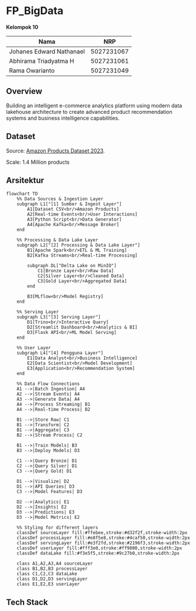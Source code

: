 # FP_BigData

**Kelompok 10**

| Nama                      | NRP        |
| ------------------------- | ---------- | 
| Johanes Edward Nathanael  | 5027231067 |
| Abhirama Triadyatma H     | 5027231061 |
| Rama Owarianto            | 5027231049 |

## Overview
Building an intelligent e-commerce analytics platform using modern data lakehouse architecture to create advanced product recommendation systems and business intelligence capabilities.

## Dataset

Source: [Amazon Products Dataset 2023](https://www.kaggle.com/datasets/asaniczka/amazon-products-dataset-2023-1-4m-products?select=amazon_products.csv).

Scale: 1.4 Million products

## Arsitektur

```mermaid
flowchart TD
    %% Data Sources & Ingestion Layer
    subgraph L1["[1] Sumber & Ingest Layer"]
        A1[Dataset CSV<br/>Amazon Products]
        A2[Real-time Events<br/>User Interactions]
        A3[Python Script<br/>Data Generator]
        A4[Apache Kafka<br/>Message Broker]
    end

    %% Processing & Data Lake Layer
    subgraph L2["[2] Processing & Data Lake Layer"]
        B1[Apache Spark<br/>ETL & ML Training]
        B2[Kafka Streams<br/>Real-time Processing]
        
        subgraph DL["Delta Lake on MinIO"]
            C1[Bronze Layer<br/>Raw Data]
            C2[Silver Layer<br/>Cleaned Data]
            C3[Gold Layer<br/>Aggregated Data]
        end
        
        B3[MLflow<br/>Model Registry]
    end

    %% Serving Layer
    subgraph L3["[3] Serving Layer"]
        D1[Trino<br/>Interactive Query]
        D2[Streamlit Dashboard<br/>Analytics & BI]
        D3[Flask API<br/>ML Model Serving]
    end

    %% User Layer
    subgraph L4["[4] Pengguna Layer"]
        E1[Data Analyst<br/>Business Intelligence]
        E2[Data Scientist<br/>Model Development]
        E3[Application<br/>Recommendation System]
    end

    %% Data Flow Connections
    A1 -->|Batch Ingestion| A4
    A2 -->|Stream Events| A4
    A3 -->|Generate Data| A4
    A4 -->|Process Streaming| B1
    A4 -->|Real-time Process| B2
    
    B1 -->|Store Raw| C1
    B1 -->|Transform| C2
    B1 -->|Aggregate| C3
    B2 -->|Stream Process| C2
    
    B1 -->|Train Models| B3
    B3 -->|Deploy Models| D3
    
    C1 -->|Query Bronze| D1
    C2 -->|Query Silver| D1
    C3 -->|Query Gold| D1
    
    D1 -->|Visualize| D2
    D1 -->|API Queries| D3
    C3 -->|Model Features| D3
    
    D2 -->|Analytics| E1
    D2 -->|Insights| E2
    D3 -->|Predictions| E3
    D3 -->|Model Metrics| E2

    %% Styling for different layers
    classDef sourceLayer fill:#ffebee,stroke:#d32f2f,stroke-width:2px
    classDef processLayer fill:#e8f5e8,stroke:#4caf50,stroke-width:2px
    classDef servingLayer fill:#e3f2fd,stroke:#2196f3,stroke-width:2px
    classDef userLayer fill:#fff3e0,stroke:#ff9800,stroke-width:2px
    classDef dataLake fill:#f3e5f5,stroke:#9c27b0,stroke-width:2px

    class A1,A2,A3,A4 sourceLayer
    class B1,B2,B3 processLayer
    class C1,C2,C3 dataLake
    class D1,D2,D3 servingLayer
    class E1,E2,E3 userLayer
```

## Tech Stack
